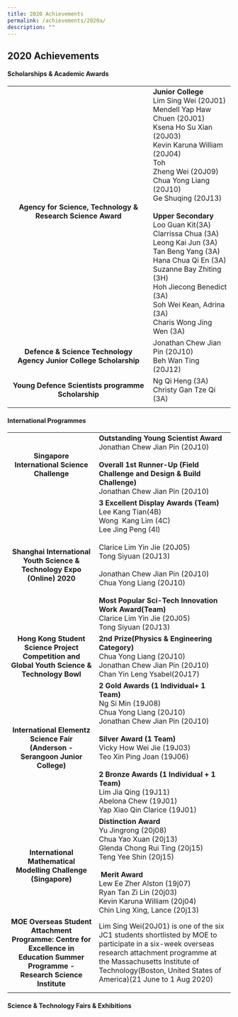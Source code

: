 ```yaml
---
title: 2020 Achievements
permalink: /achievements/2020a/
description: ""
---
```

## 2020 Achievements

#### Scholarships & Academic Awards

|  |  |
|:---:|---|
| **Agency for Science, Technology & Research Science Award** | **Junior College**  <br>Lim Sing Wei (20J01)  <br>Mendell Yap Haw Chuen (20J01)  <br>Ksena Ho Su Xian (20J03)  <br>Kevin Karuna William (20J04)  <br>Toh<br>Zheng Wei (20J09)  <br>Chua Yong Liang (20J10)  <br>Ge Shuqing (20J13)  <br><br>**Upper Secondary**  <br>Loo Guan Kit(3A)  <br>Clarrissa Chua (3A)  <br>Leong Kai Jun (3A)  <br>Tan Beng Yang (3A)  <br>Hana Chua Qi En (3A)  <br>Suzanne Bay Zhiting (3H)  <br>Hoh Jiecong Benedict (3A)  <br>Soh Wei Kean, Adrina (3A)  <br>Charis Wong Jing Wen (3A) |
| **Defence & Science Technology Agency Junior College Scholarship** | Jonathan Chew Jian Pin (20J10)  <br>Beh Wan Ting (20J12) |
| **Young Defence Scientists programme Scholarship** | Ng Qi Heng (3A)  <br>Christy Gan Tze Qi (3A) |
|  |  |

#### International Programmes

|  |  |
|:---:|---|
| **Singapore International Science Challenge** | **Outstanding Young Scientist Award**   <br>Jonathan Chew Jian Pin (20J10)   <br><br>**Overall 1st Runner-Up (Field Challenge and Design & Build Challenge)**  <br>Jonathan Chew Jian Pin (20J10) |
| **Shanghai International Youth Science & Technology Expo (Online) 2020** | **3 Excellent Display Awards (Team)**   <br>Lee Kang Tian(4B)  <br>Wong  Kang Lim (4C)  <br>Lee Jing Peng (4I)  <br><br>Clarice Lim Yin Jie (20J05)<br>Tong Siyuan (20J13)  <br><br>Jonathan Chew Jian Pin (20J10)  <br>Chua Yong Liang (20J10)  <br><br>**Most Popular Sci-Tech Innovation Work Award(Team)**  <br>Clarice Lim Yin Jie (20J05)  <br>Tong Siyuan (20J13) |
| **Hong Kong Student Science Project Competition and Global Youth Science & Technology Bowl** | **2nd Prize(Physics & Engineering Category)**   <br>Chua Yong Liang (20J10)   <br>Jonathan Chew Jian Pin (20J10)  <br>Chan Yin Leng Ysabel(20J17) |
| **International Elementz Science Fair (Anderson - Serangoon Junior College)** | **2 Gold Awards (1 Individual+ 1 Team)**   <br>Ng Si Min (19J08)   <br>Chua Yong Liang (20J10)   <br>Jonathan Chew Jian Pin (20J10)  <br><br>**Silver Award (1 Team)**   <br>Vicky How Wei Jie (19J03)  <br>Teo Xin Ping Joan (19J06)   <br><br>**2 Bronze Awards (1 Individual + 1 Team)**   <br>Lim Jia Qing (19J11)   <br>Abelona Chew (19J01)   <br>Yap Xiao Qin Clarice (19J01) |
| **International Mathematical Modelling Challenge (Singapore)** | **Distinction Award**   <br>Yu Jingrong (20j08)  <br>Chua Yao Xuan (20j13)   <br>Glenda Chong Rui Ting (20j15)   <br>Teng Yee Shin (20j15)   <br><br> **Merit Award**   <br>Lew Ee Zher Alston (19j07)  <br>Ryan Tan Zi Lin (20j03)   <br>Kevin Karuna William (20j04)   <br>Chin Ling Xing, Lance (20j13) |
| **MOE Overseas Student Attachment Programme: Centre for Excellence in Education Summer Programme - Research Science Institute** | Lim Sing Wei(20J01) is one of the six JC1 students shortlisted by MOE to participate in a six-week overseas research attachment programme at the Massachusetts Institute of Technology(Boston, United States of America)(21 June to 1 Aug 2020) |
|  |  |

#### Science & Technology Fairs & Exhibitions

